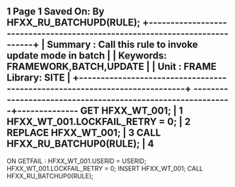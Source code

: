1
 Page 1                                    Saved On:                By
 HFXX_RU_BATCHUPD(RULE);
 +---------------------------------------------------------------------------+
 | Summary : Call this rule to invoke update mode in batch                   |
 | Keywords: FRAMEWORK,BATCH,UPDATE                                          |
 | Unit    : FRAME                                         Library: SITE     |
 +---------------------------------------------------------------------------+
 ------------------------------------------------------------+--------------
 GET HFXX_WT_001;                                            | 1
 HFXX_WT_001.LOCKFAIL_RETRY = 0;                             | 2
 REPLACE HFXX_WT_001;                                        | 3
 CALL HFXX_RU_BATCHUP0(RULE);                                | 4
 ---------------------------------------------------------------------------
 ON GETFAIL :
    HFXX_WT_001.USERID = USERID;
    HFXX_WT_001.LOCKFAIL_RETRY = 0;
    INSERT HFXX_WT_001;
    CALL HFXX_RU_BATCHUP0(RULE);